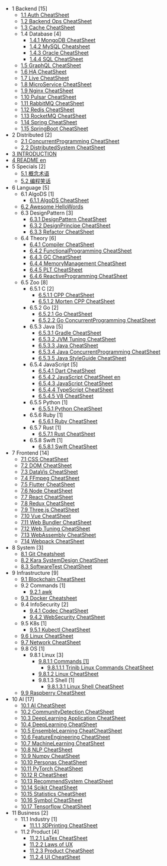   - 1 Backend [15]
    - [1.1 Auth CheatSheet](/Backend/Auth-CheatSheet.md)
    - [1.2 Backend Ops CheatSheet](/Backend/Backend-Ops-CheatSheet.md)
    - [1.3 Cache CheatSheet](/Backend/Cache-CheatSheet.md)
    - 1.4 Database [4]
      - [1.4.1 MongoDB CheatSheet](/Backend/Database/MongoDB-CheatSheet.md)
      - [1.4.2 MySQL Cheatsheet](/Backend/Database/MySQL-Cheatsheet.md)
      - [1.4.3 Oracle CheatSheet](/Backend/Database/Oracle-CheatSheet.md)
      - [1.4.4 SQL CheatSheet](/Backend/Database/SQL-CheatSheet.md)
    - [1.5 GraphQL CheatSheet](/Backend/GraphQL-CheatSheet.md)
    - [1.6 HA CheatSheet](/Backend/HA-CheatSheet.md)
    - [1.7 Live CheatSheet](/Backend/Live-CheatSheet.md)
    - [1.8 MicroService CheatSheet](/Backend/MicroService-CheatSheet.md)
    - [1.9 Nginx CheatSheet](/Backend/Nginx-CheatSheet.md)
    - [1.10 Pulsar CheatSheet](/Backend/Pulsar-CheatSheet.md)
    - [1.11 RabbitMQ CheatSheet](/Backend/RabbitMQ-CheatSheet.md)
    - [1.12 Redis CheatSheet](/Backend/Redis-CheatSheet.md)
    - [1.13 RocketMQ CheatSheet](/Backend/RocketMQ-CheatSheet.md)
    - [1.14 Spring CheatSheet](/Backend/Spring-CheatSheet.md)
    - [1.15 SpringBoot CheatSheet](/Backend/SpringBoot-CheatSheet.md)
  - 2 Distributed [2]
    - [2.1 ConcurrentProgramming CheatSheet](/Distributed/ConcurrentProgramming-CheatSheet.md)
    - [2.2 DistributedSystem CheatSheet](/Distributed/DistributedSystem-CheatSheet.md)
  - [3 INTRODUCTION](/INTRODUCTION.md)
  - [4 README en](/README-en.md)
  - 5 Specials [2]
    - [5.1 概念术语](/Specials/概念术语.md)
    - [5.2 编程笑话](/Specials/编程笑话.md)
  - 6 Language [5]
    - 6.1 AlgoDS [1]
      - [6.1.1 AlgoDS CheatSheet](/Language/AlgoDS/AlgoDS-CheatSheet.md)
    - [6.2 Awesome HelloWords](/Language/Awesome-HelloWords.md)
    - 6.3 DesignPattern [3]
      - [6.3.1 DesignPattern CheatSheet](/Language/DesignPattern/DesignPattern-CheatSheet.md)
      - [6.3.2 DesignPrincipe CheatSheet](/Language/DesignPattern/DesignPrincipe-CheatSheet.md)
      - [6.3.3 Refactor CheatSheet](/Language/DesignPattern/Refactor-CheatSheet.md)
    - 6.4 Theory [6]
      - [6.4.1 Compiler CheatSheet](/Language/Theory/Compiler-CheatSheet.md)
      - [6.4.2 FunctionalProgramming CheatSheet](/Language/Theory/FunctionalProgramming-CheatSheet.md)
      - [6.4.3 GC CheatSheet](/Language/Theory/GC-CheatSheet.md)
      - [6.4.4 MemoryManagement CheatSheet](/Language/Theory/MemoryManagement-CheatSheet.md)
      - [6.4.5 PLT CheatSheet](/Language/Theory/PLT-CheatSheet.md)
      - [6.4.6 ReactiveProgramming CheatSheet](/Language/Theory/ReactiveProgramming-CheatSheet.md)
    - 6.5 Zoo [8]
      - 6.5.1 C [2]
        - [6.5.1.1 CPP CheatSheet](/Language/Zoo/C/CPP-CheatSheet.md)
        - [6.5.1.2 Morten CPP CheatSheet](/Language/Zoo/C/Morten-CPP-CheatSheet.md)
      - 6.5.2 Go [2]
        - [6.5.2.1 Go CheatSheet](/Language/Zoo/Go/Go-CheatSheet.md)
        - [6.5.2.2 Go ConcurrentProgramming CheatSheet](/Language/Zoo/Go/Go-ConcurrentProgramming-CheatSheet.md)
      - 6.5.3 Java [5]
        - [6.5.3.1 Gradle CheatSheet](/Language/Zoo/Java/Gradle-CheatSheet.md)
        - [6.5.3.2 JVM Tuning CheatSheet](/Language/Zoo/Java/JVM-Tuning-CheatSheet.md)
        - [6.5.3.3 Java CheatSheet](/Language/Zoo/Java/Java-CheatSheet.md)
        - [6.5.3.4 Java ConcurrentProgramming CheatSheet](/Language/Zoo/Java/Java-ConcurrentProgramming-CheatSheet.md)
        - [6.5.3.5 Java StyleGuide CheatSheet](/Language/Zoo/Java/Java-StyleGuide-CheatSheet.md)
      - 6.5.4 JavaScript [5]
        - [6.5.4.1 Dart CheatSheet](/Language/Zoo/JavaScript/Dart-CheatSheet.md)
        - [6.5.4.2 JavaScript CheatSheet en](/Language/Zoo/JavaScript/JavaScript-CheatSheet-en.md)
        - [6.5.4.3 JavaScript CheatSheet](/Language/Zoo/JavaScript/JavaScript-CheatSheet.md)
        - [6.5.4.4 TypeScript CheatSheet](/Language/Zoo/JavaScript/TypeScript-CheatSheet.md)
        - [6.5.4.5 V8 CheatSheet](/Language/Zoo/JavaScript/V8-CheatSheet.md)
      - 6.5.5 Python [1]
        - [6.5.5.1 Python CheatSheet](/Language/Zoo/Python/Python-CheatSheet.md)
      - 6.5.6 Ruby [1]
        - [6.5.6.1 Ruby CheatSheet](/Language/Zoo/Ruby/Ruby-CheatSheet.md)
      - 6.5.7 Rust [1]
        - [6.5.7.1 Rust CheatSheet](/Language/Zoo/Rust/Rust-CheatSheet.md)
      - 6.5.8 Swift [1]
        - [6.5.8.1 Swift CheatSheet](/Language/Zoo/Swift/Swift-CheatSheet.md)
  - 7 Frontend [14]
    - [7.1 CSS CheatSheet](/Frontend/CSS-CheatSheet.md)
    - [7.2 DOM CheatSheet](/Frontend/DOM-CheatSheet.md)
    - [7.3 DataVis CheatSheet](/Frontend/DataVis-CheatSheet.md)
    - [7.4 FFmpeg CheatSheet](/Frontend/FFmpeg-CheatSheet.md)
    - [7.5 Flutter CheatSheet](/Frontend/Flutter-CheatSheet.md)
    - [7.6 Node CheatSheet](/Frontend/Node-CheatSheet.md)
    - [7.7 React CheatSheet](/Frontend/React-CheatSheet.md)
    - [7.8 Redux CheatSheet](/Frontend/Redux-CheatSheet.md)
    - [7.9 Three.js CheatSheet](/Frontend/Three.js-CheatSheet.md)
    - [7.10 Vue CheatSheet](/Frontend/Vue-CheatSheet.md)
    - [7.11 Web Bundler CheatSheet](/Frontend/Web-Bundler-CheatSheet.md)
    - [7.12 Web Tuning CheatSheet](/Frontend/Web-Tuning-CheatSheet.md)
    - [7.13 WebAssembly CheatSheet](/Frontend/WebAssembly-CheatSheet.md)
    - [7.14 Webpack CheatSheet](/Frontend/Webpack-CheatSheet.md)
  - 8 System [3]
    - [8.1 Git Cheatsheet](/System/Git-Cheatsheet.md)
    - [8.2 Kara SystemDesign CheatSheet](/System/Kara-SystemDesign-CheatSheet.md)
    - [8.3 SoftwareTest CheatSheet](/System/SoftwareTest-CheatSheet.md)
  - 9 Infrastructure [9]
    - [9.1 Blockchain CheatSheet](/Infrastructure/Blockchain-CheatSheet.md)
    - 9.2 Commands [1]
      - [9.2.1 awk](/Infrastructure/Commands/awk.md)
    - [9.3 Docker Cheatsheet](/Infrastructure/Docker-Cheatsheet.md)
    - 9.4 InfoSecurity [2]
      - [9.4.1 Codec CheatSheet](/Infrastructure/InfoSecurity/Codec-CheatSheet.md)
      - [9.4.2 WebSecurity CheatSheet](/Infrastructure/InfoSecurity/WebSecurity-CheatSheet.md)
    - 9.5 K8s [1]
      - [9.5.1 Kubectl CheatSheet](/Infrastructure/K8s/Kubectl-CheatSheet.md)
    - [9.6 Linux CheatSheet](/Infrastructure/Linux-CheatSheet.md)
    - [9.7 Network CheatSheet](/Infrastructure/Network-CheatSheet.md)
    - 9.8 OS [1]
      - 9.8.1 Linux [3]
        - [9.8.1.1 Commands [1]](/Infrastructure/OS/Linux/Commands/README.md)
          - [9.8.1.1.1 Trinib Linux Commands CheatSheet](/Infrastructure/OS/Linux/Commands/Trinib-Linux-Commands-CheatSheet.md)
        - [9.8.1.2 Linux CheatSheet](/Infrastructure/OS/Linux/Linux-CheatSheet.md)
        - 9.8.1.3 Shell [1]
          - [9.8.1.3.1 Linux Shell CheatSheet](/Infrastructure/OS/Linux/Shell/Linux-Shell-CheatSheet.md)
    - [9.9 Raspberry CheatSheet](/Infrastructure/Raspberry-CheatSheet.md)
  - 10 AI [17]
    - [10.1 AI CheatSheet](/AI/AI-CheatSheet.md)
    - [10.2 CommunityDetection CheatSheet](/AI/CommunityDetection-CheatSheet.md)
    - [10.3 DeepLearning Application CheatSheet](/AI/DeepLearning-Application-CheatSheet.md)
    - [10.4 DeepLearning CheatSheet](/AI/DeepLearning-CheatSheet.md)
    - [10.5 EnsembleLearning CheatCheatSheet](/AI/EnsembleLearning-CheatCheatSheet.md)
    - [10.6 FeatureEngineering CheatSheet](/AI/FeatureEngineering-CheatSheet.md)
    - [10.7 MachineLearning CheatSheet](/AI/MachineLearning-CheatSheet.md)
    - [10.8 NLP CheatSheet](/AI/NLP-CheatSheet.md)
    - [10.9 Numpy CheatSheet](/AI/Numpy-CheatSheet.md)
    - [10.10 Personas CheatSheet](/AI/Personas-CheatSheet.md)
    - [10.11 PyTorch CheatSheet](/AI/PyTorch-CheatSheet.md)
    - [10.12 R CheatSheet](/AI/R-CheatSheet.md)
    - [10.13 RecommendSystem CheatSheet](/AI/RecommendSystem-CheatSheet.md)
    - [10.14 Scikit CheatSheet](/AI/Scikit-CheatSheet.md)
    - [10.15 Statistics CheatSheet](/AI/Statistics-CheatSheet.md)
    - [10.16 Symbol CheatSheet](/AI/Symbol-CheatSheet.md)
    - [10.17 Tensorflow CheatSheet](/AI/Tensorflow-CheatSheet.md)
  - 11 Business [2]
    - 11.1 Industry [1]
      - [11.1.1 3DPrinting CheatSheet](/Business/Industry/3DPrinting-CheatSheet.md)
    - 11.2 Product [4]
      - [11.2.1 LaTex CheatSheet](/Business/Product/LaTex-CheatSheet.md)
      - [11.2.2 Laws of UX](/Business/Product/Laws-of-UX.md)
      - [11.2.3 Product CheatSheet](/Business/Product/Product-CheatSheet.md)
      - [11.2.4 UI CheatSheet](/Business/Product/UI-CheatSheet.md)